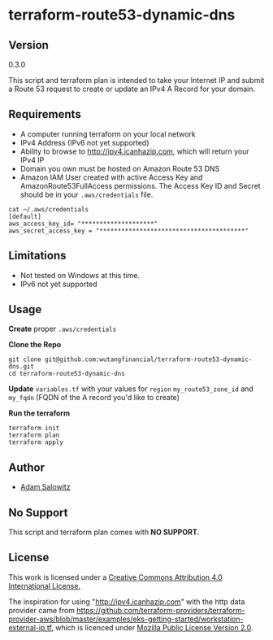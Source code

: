 # terraform-route53-dynamic-dns

## Version

0.3.0

This script and terraform plan is intended to take your Internet IP and submit a Route 53 request to create or update an IPv4 A Record for your domain.

## Requirements

- A computer running terraform on your local network
- IPv4 Address (IPv6 not yet supported)
- Ability to browse to http://ipv4.icanhazip.com, which will return your IPv4 IP
- Domain you own must be hosted on Amazon Route 53 DNS
- Amazon IAM User created with active Access Key and AmazonRoute53FullAccess permissions.  The Access Key ID and Secret should be in your ```.aws/credentials``` file.
```
cat ~/.aws/credentials
[default]
aws_access_key_id= "********************"
aws_secret_access_key = "****************************************"
```

## Limitations

- Not tested on Windows at this time.
- IPv6 not yet supported

## Usage

**Create** proper ```.aws/credentials```

**Clone the Repo**

```
git clone git@github.com:wutangfinancial/terraform-route53-dynamic-dns.git
cd terraform-route53-dynamic-dns
```

**Update** ```variables.tf``` with your values for ```region``` ```my_route53_zone_id``` and ```my_fqdn``` (FQDN of the A record you'd like to create)


**Run the terraform**

```
terraform init
terraform plan
terraform apply
```

## Author

- [Adam Salowitz](https://github.com/wutangfinancial)

## No Support

This script and terraform plan comes with **NO SUPPORT.**

## License

This work is licensed under a [Creative Commons Attribution 4.0 International License.](http://creativecommons.org/licenses/by/4.0/)

The inspiration for using "http://ipv4.icanhazip.com" with the http data provider came from https://github.com/terraform-providers/terraform-provider-aws/blob/master/examples/eks-getting-started/workstation-external-ip.tf, which is licenced under [Mozilla Public License Version 2.0](https://github.com/terraform-providers/terraform-provider-aws/blob/master/LICENSE). 

